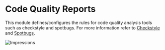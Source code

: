 # Code Quality Reports

This module defines/configures the rules for code quality analysis tools such as checkstyle and spotbugs.
For more information refer to [Checkstyle](https://checkstyle.org/) and [Spotbugs](https://spotbugs.github.io/).

![Impressions](https://azure-sdk-impressions.azurewebsites.net/api/impressions/azure-sdk-for-android%2Feng%2Fcode-quality-reports%2FREADME.png)
